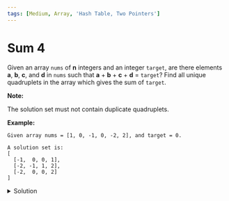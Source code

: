 ```yaml
---
tags: [Medium, Array, 'Hash Table, Two Pointers']
---
```


# Sum 4

Given an array `nums` of **n** integers and an integer `target`, are there elements **a**, **b**, **c**, and **d** in `nums` such that **a** + **b** + **c** + **d** = `target`? Find all unique quadruplets in the array which gives the sum of `target`.

**Note:**

The solution set must not contain duplicate quadruplets.

**Example:**

```
Given array nums = [1, 0, -1, 0, -2, 2], and target = 0.

A solution set is:
[
  [-1,  0, 0, 1],
  [-2, -1, 1, 2],
  [-2,  0, 0, 2]
]
```

<details>
<summary>Solution</summary>

```javascript
/**
 * @param {number[]} nums
 * @param {number} target
 * @return {number[][]}
 */
var fourSum = function (nums, target) {
	if (nums.length < 4) return [];

	var len = nums.length;
	var res = [];
	var l = 0;
	var r = 0;
	var sum = 0;

	nums.sort((a, b) => a - b);

	for (var i = 0; i < len - 3; i++) {
		if (i > 0 && nums[i] === nums[i - 1]) continue;
		if (nums[i] + nums[i + 1] + nums[i + 2] + nums[i + 3] > target) break;
		if (nums[i] + nums[len - 1] + nums[len - 2] + nums[len - 3] < target) continue;

		for (var j = i + 1; j < len - 2; j++) {
			if (j > i + 1 && nums[j] === nums[j - 1]) continue;
			if (nums[i] + nums[j] + nums[j + 1] + nums[j + 2] > target) break;
			if (nums[i] + nums[j] + nums[len - 1] + nums[len - 2] < target) continue;

			l = j + 1;
			r = len - 1;

			while (l < r) {
				sum = nums[i] + nums[j] + nums[l] + nums[r];

				if (sum < target) {
					l++;
				} else if (sum > target) {
					r--;
				} else {
					res.push([nums[i], nums[j], nums[l], nums[r]]);
					while (l < r && nums[l] === nums[l + 1]) l++;
					while (l < r && nums[r] === nums[r - 1]) r--;
					l++;
					r--;
				}
			}
		}
	}

	return res;
};
```

**Complexity:**

-   Time complexity: O(n^3).
-   Space complexity: O(1).

</details>

